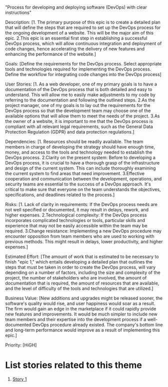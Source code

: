 "Process for developing and deploying software (DevOps) with clear instructions"

Description: [1. The primary purpose of this epic is to create a detailed plan that will define the steps that are required to set up the DevOps process for the ongoing development of a website. This will be the major aim of this epic.
2.This epic is an essential first step in establishing a successful DevOps process, which will allow continuous integration and deployment of code changes, hence accelerating the delivery of new features and enhancing the performance of the website.]

Goals: [Define the requirements for the DevOps process.
 Select appropriate tools and technologies required for implementing the DevOps process.
 Define the workflow for integrating code changes into the DevOps process]

User Stories: [1. As a web developer, one of my primary goals is to have a documentation of the DevOps process that is both detailed and easy to understand. This will allow me to easily make adjustments to my code by referring to the documentation and following the outlined steps.
2.As the project manager, one of my goals is to lay out the requirements for the DevOps process so that the development team may choose one of the available options that will allow them to meet the needs of the project.
3.As the owner of a website, it is important to me that the DevOps process is compliant with all relevant legal requirements, such as the General Data Protection Regulation (GDPR) and data protection regulations.]

Dependencies: [1. Resources should be readily available. The team members in charge of developing the strategy should have enough time, money, and access to the tools and technology needed to establish the DevOps process.
2.Clarity on the present system: Before to developing a DevOps process, it is crucial to have a thorough grasp of the infrastructure and design of the current system. This can include thoroughly examining the current system to find areas that need improvement.
3.Effective cooperation and communication between the development, operations, and security teams are essential to the success of a DevOps approach. It's critical to make sure that everyone on the team understands the objectives, specifications, and deadlines related to the process.]

Risks: [1. Lack of clarity in requirements: If the DevOps process needs are not well specified or documented, it may result in delays, rework, and higher expenses.
2.Technological complexity: If the DevOps process incorporates complicated technologies or tools, particular skills and experience that may not be easily accessible within the team may be required.
3.Change resistance: Implementing a new DevOps procedure may encounter opposition from team members who are used to working with previous methods. This might result in delays, lower productivity, and higher expenses.]

Estimated Effort: [The amount of work that is estimated to be necessary to finish "epic 1," which entails developing a detailed plan that outlines the steps that must be taken in order to create the DevOps process, will vary depending on a number of factors, including the size and complexity of the project, the number of stakeholders who are involved, the amount of documentation that is required, the amount of resources that are available, and the level of difficulty of the tools and technologies that are utilized.]

Business Value: [New additions and upgrades might be released sooner, the software's quality would rise, and user happiness would soar as a result. The firm would gain an edge in the marketplace if it could rapidly provide new features and improvements. It would be much simpler to include new team members and their expertise into the development process if a well-documented DevOps procedure already existed. The company's bottom line and long-term performance would improve as a result of implementing this epic.]

Priority: [HiGH]

# List stories related to this theme
1. [Story 1](documentation/templates/theme/initiatives/epics/stories/story_template.md)